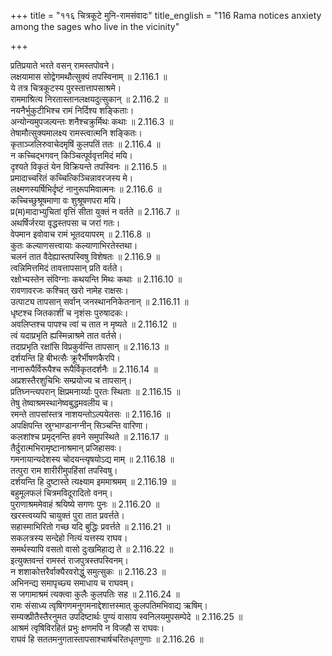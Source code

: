 +++
title = "११६ चित्रकूटे मुनि-रामसंवादः"
title_english = "116 Rama notices anxiety among the sages who live in the vicinity"

+++

प्रतिप्रयाते भरते वसन् रामस्तपोवने।  
लक्षयामास सोद्वेगमथौत्सुक्यं तपस्विनाम् ॥ 2.116.1 ॥   
ये तत्र चित्रकूटस्य पुरस्तात्तापसाश्रमे।  
राममाश्रित्य निरतास्तानलक्षयदुत्सुकान् ॥ 2.116.2 ॥   
नयनैर्भुकुटीभिश्च रामं निर्दिश्य शङ्किताः।  
अन्योन्यमुपजल्पन्तः शनैश्चक्रुर्मिथः कथाः ॥ 2.116.3 ॥   
तेषामौत्सुक्यमालक्ष्य रामस्त्वात्मनि शङ्कितः।  
कृताञ्जलिरुवाचेदमृषिं कुलपतिं ततः ॥ 2.116.4 ॥   
न कच्चिद्भगवन् किञ्चित्पूर्ववृत्तमिदं मयि।  
दृश्यते विकृतं येन विक्रियन्ते तपस्विनः ॥ 2.116.5 ॥   
प्रमादाच्चरितं कच्चित्किञ्चिन्नावरजस्य मे।  
लक्ष्मणस्यर्षिभिर्दृष्टं नानुरूपमिवात्मनः ॥ 2.116.6 ॥   
कच्चिच्छुश्रूषमाणा वः शुश्रूषणपरा मयि।  
प्र(म)मादाभ्युचितां वृत्तिं सीता युक्तं न वर्तते ॥ 2.116.7 ॥   
अथर्षिर्जरया वृद्धस्तपसा च जरां गतः।  
वेपमान इवोवाच रामं भूतदयापरम् ॥ 2.116.8 ॥   
कुतः कल्याणसत्त्वायाः कल्याणाभिरतेस्तथा।  
चलनं तात वैदेह्यास्तपस्विषु विशेषतः ॥ 2.116.9 ॥   
त्वन्निमित्तमिदं तावत्तापसान् प्रति वर्तते।  
रक्षोभ्यस्तेन संविग्नाः कथयन्ति मिथः कथाः ॥ 2.116.10 ॥   
रावणावरजः कश्चित् खरो नामेह राक्षसः।  
उत्पाट्य तापसान् सर्वान् जनस्थाननिकेतनान् ॥ 2.116.11 ॥   
धृष्टश्च जितकाशीं च नृशंसः पुरुषादकः।  
अवलिप्तश्च पापश्च त्वां च तात न मृष्यते ॥ 2.116.12 ॥   
त्वं यदाप्रभृति ह्यस्मिन्नाश्रमे तात वर्तसे।  
तदाप्रभृति रक्षांसि विप्रकुर्वन्ति तापसान् ॥ 2.116.13 ॥   
दर्शयन्ति हि बीभत्सैः क्रूरैर्भीषणकैरपि।  
नानारूपैर्विरूपैश्च रूपैर्विकृतदर्शनैः ॥ 2.116.14 ॥   
अप्रशस्तैरशुचिभिः सम्प्रयोज्य च तापसान्।  
प्रतिघ्नन्त्यपरान् क्षिप्रमनार्य्याः पुरतः स्थिताः ॥ 2.116.15 ॥   
तेषु तेष्वाश्रमस्थानेष्वबुद्धमवलीय च।  
रमन्ते तापसांस्तत्र नाशयन्तोऽल्पयेतसः ॥ 2.116.16 ॥   
अपक्षिपन्ति स्रुग्भाण्डानग्नीन् सिञ्चन्ति वारिणा।  
कलशांश्च प्रमृद्नन्ति हवने समुपस्थिते ॥ 2.116.17 ॥   
तैर्दुरात्मभिरामृष्टानाश्रमान् प्रजिहासवः।  
गमनायान्यदेशस्य चोदयन्त्यृषयोऽद्य माम् ॥ 2.116.18 ॥   
तत्पुरा राम शारीरीमुपहिंसां तपस्विषु।  
दर्शयन्ति हि दुष्टास्ते त्यक्ष्याम इममाश्रमम् ॥ 2.116.19 ॥   
बहुमूलफलं चित्रमविदूरादितो वनम्।  
पुराणाश्रममेवाहं श्रयिष्ये सगणः पुनः ॥ 2.116.20 ॥   
खरस्त्वय्यपि चायुक्तं पुरा तात प्रवर्त्तते।  
सहास्माभिरितो गच्छ यदि बुद्धिः प्रवर्त्तते ॥ 2.116.21 ॥   
सकलत्रस्य सन्देहो नित्यं यत्तस्य राघव।  
समर्थस्यापि वसतो वासो दुःखमिहाद्य ते ॥ 2.116.22 ॥   
इत्युक्तवन्तं रामस्तं राजपुत्रस्तपस्विनम्।  
न शशाकोत्तरैर्वाक्यैरवरोद्धुं समुत्सुकः ॥ 2.116.23 ॥   
अभिनन्द्य समापृच्छ्य समाधाय च राघवम्।  
स जगामाश्रमं त्यक्त्वा कुलैः कुलपतिः सह ॥ 2.116.24 ॥   
रामः संसाध्य त्वृषिगणमनुगमनाद्देशात्तस्मात् कुलपतिमभिवाद्य ऋषिम्।  
सम्यक्प्रीतैस्तैरनुमत उपदिष्टार्थः पुण्यं वासाय स्वनिलयमुपसम्पेदे ॥ 2.116.25 ॥   
आश्रमं त्वृषिविरहितं प्रभुः क्षणमपि न विजहौ स राघवः।  
राघवं हि सततमनुगतास्तापसाश्चार्षचरितधृतगुणाः ॥ 2.116.26 ॥   
